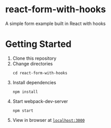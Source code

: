 # react-form-with-hooks
A simple form example built in React with hooks

# Getting Started
1. Clone this repository
1. Change directories
    ```
    cd react-form-with-hooks
    ```
1. Install dependencies
    ```
    npm install
    ```
1. Start webpack-dev-server
    ```
    npm start
    ```
1. View in browser at [`localhost:3000`](http://localhost:3000)
